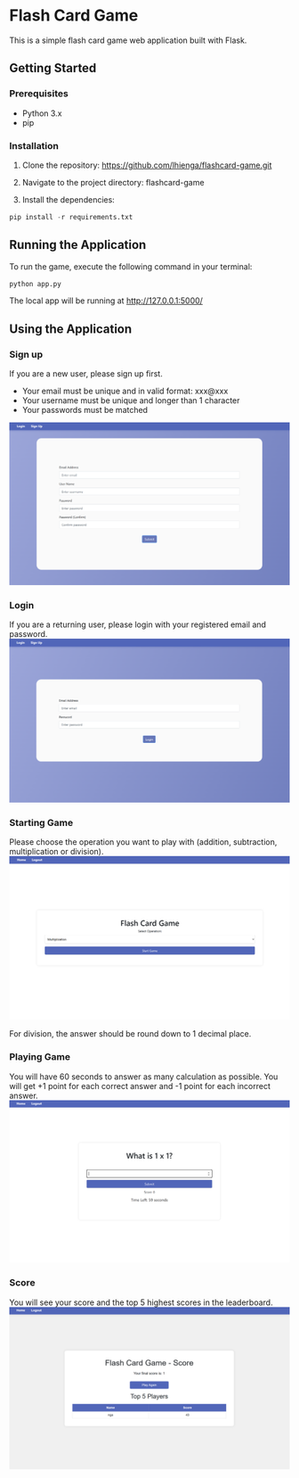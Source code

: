# Flash Card Game

This is a simple flash card game web application built with Flask.

## Getting Started

### Prerequisites
- Python 3.x
- pip

### Installation

1. Clone the repository:
https://github.com/lhienga/flashcard-game.git

2. Navigate to the project directory:
flashcard-game

3. Install the dependencies:
```python
pip install -r requirements.txt
```
## Running the Application

To run the game, execute the following command in your terminal:

```python
python app.py
```
The local app will be running at http://127.0.0.1:5000/

## Using the Application
### Sign up
If you are a new user, please sign up first. 
- Your email must be unique and in valid format: xxx@xxx
- Your username must be unique and longer than 1 character
- Your passwords must be matched

![alt text](screenshots/image.png)

### Login
If you are a returning user, please login with your registered email and password. 
![alt text](screenshots/image-2.png)

### Starting Game
Please choose the operation you want to play with (addition, subtraction, multiplication or division).
![alt text](screenshots/image-3.png)

For division, the answer should be round down to 1 decimal place. 

### Playing Game
You will have 60 seconds to answer as many calculation as possible. You will get +1 point for each correct answer and -1 point for each incorrect answer. 
![alt text](screenshots/image-4.png)

### Score 
You will see your score and the top 5 highest scores in the leaderboard. 
![alt text](screenshots/image-5.png)

